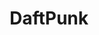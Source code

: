 ---
title: DaftPunk
crosslinks:
- videos
- todayilearned
- Kanye
- moviescirclejerk
- Music
- outrun
- csshelp
- IAmA
- radiohead
- FrankOcean
- HalfLife
- deathgrips
- straya
- TheStrokes
- LSD
- GreenLattice
- place
- electronicmusic
- xkcd
---
